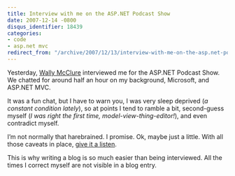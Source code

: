 ```yaml
---
title: Interview with me on the ASP.NET Podcast Show
date: 2007-12-14 -0800
disqus_identifier: 18439
categories:
- code
- asp.net mvc
redirect_from: "/archive/2007/12/13/interview-with-me-on-the-asp.net-podcast-show.aspx/"
---
```


Yesterday, [Wally
McClure](http://morewally.com/cs/Default.aspx "MoreWally") interviewed
me for the ASP.NET Podcast Show. We chatted for around half an hour on
my background, Microsoft, and ASP.NET MVC.

It was a fun chat, but I have to warn you, I was very sleep deprived (*a
constant condition lately*), so at points I tend to ramble a bit,
second-guess myself (*I was right the first time,
model-view-thing-editor!*), and even contradict myself.

I’m not normally that harebrained. I promise. Ok, maybe just a little.
With all those caveats in place, [give it a
listen](http://morewally.com/cs/blogs/wallym/archive/2007/12/14/asp-net-podcast-show-106-phil-haack-on-asp-net-mvc.aspx "Phil Haack on ASP.NET MVC").

This is why writing a blog is so much easier than being interviewed. All
the times I correct myself are not visible in a blog entry.


